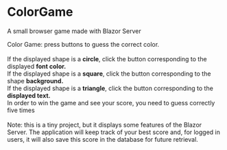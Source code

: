 # ColorGame
A small browser game made with Blazor Server

Color Game: press buttons to guess the correct color.</br>
</br>
If the displayed shape is a <strong>circle</strong>, click the button corresponding to the displayed <strong>font color.</strong>
<br />
If the displayed shape is a <strong>square</strong>, click the button corresponding to the shape <strong>background.</strong>
<br />
If the displayed shape is a <strong>triangle</strong>, click the button corresponding to the <strong>displayed text.</strong><big></big>
<br />
In order to win the game and see your score, you need to guess correctly five times<br />
<br />
Note: this is a tiny project, but it displays some features of the Blazor Server. The application will keep track of your best score and, for logged in users, it will also save this score in the database for future retrieval. 

